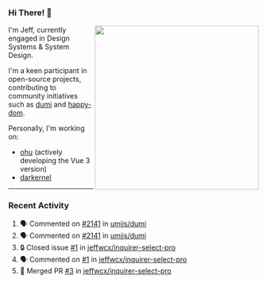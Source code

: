 ### Hi There! 👋

[<img src="https://github-contribution-stats.vercel.app/api/?username=jeffwcx" align="right" width="330" />](https://github.com/jeffwcx)

I'm Jeff, currently engaged in Design Systems & System Design.

I'm a keen participant in open-source projects, contributing to community initiatives such as [dumi](https://github.com/umijs/dumi) and [happy-dom](https://github.com/capricorn86/happy-dom).

Personally, I'm working on: 
+ [ohu](https://github.com/jeffwcx/ohu-mobile) (actively developing the Vue 3 version)
+ [darkernel](https://github.com/darkernel)


----

### Recent Activity

<!--START_SECTION:activity-->
1. 🗣 Commented on [#2141](https://github.com/umijs/dumi/issues/2141#issuecomment-2255345330) in [umijs/dumi](https://github.com/umijs/dumi)
2. 🗣 Commented on [#2141](https://github.com/umijs/dumi/issues/2141#issuecomment-2255317350) in [umijs/dumi](https://github.com/umijs/dumi)
3. 🔒 Closed issue [#1](https://github.com/jeffwcx/inquirer-select-pro/issues/1) in [jeffwcx/inquirer-select-pro](https://github.com/jeffwcx/inquirer-select-pro)
4. 🗣 Commented on [#1](https://github.com/jeffwcx/inquirer-select-pro/issues/1#issuecomment-2193706351) in [jeffwcx/inquirer-select-pro](https://github.com/jeffwcx/inquirer-select-pro)
5. 🎉 Merged PR [#3](https://github.com/jeffwcx/inquirer-select-pro/pull/3) in [jeffwcx/inquirer-select-pro](https://github.com/jeffwcx/inquirer-select-pro)
<!--END_SECTION:activity-->
